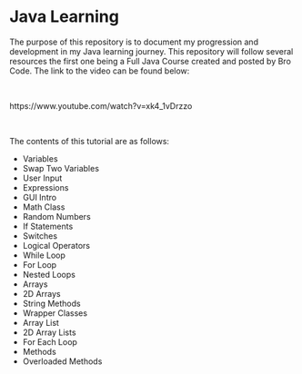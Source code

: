 <h1>Java Learning</h1>

<p>The purpose of this repository is to document my progression and development in my Java learning journey. This repository will follow several resources the first one being a Full Java Course created and posted by Bro Code. The link to the video can be found below:</p>
<br>
<p>https://www.youtube.com/watch?v=xk4_1vDrzzo</p>
<br>
<p>The contents of this tutorial are as follows:</p>
<ul>
  <li>Variables</li>
  <li>Swap Two Variables</li>
  <li>User Input</li>
  <li>Expressions</li>
  <li>GUI Intro</li>
  <li>Math Class</li>
  <li>Random Numbers</li>
  <li>If Statements</li>
  <li>Switches</li>
  <li>Logical Operators</li>
  <li>While Loop</li>
  <li>For Loop</li>
  <li>Nested Loops</li>
  <li>Arrays</li>
  <li>2D Arrays</li>
  <li>String Methods</li>
  <li>Wrapper Classes</li>
  <li>Array List</li>
  <li>2D Array Lists</li>
  <li>For Each Loop</li>
  <li>Methods</li>
  <li>Overloaded Methods</li>
</ul>
